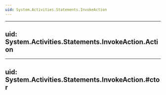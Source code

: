 ```yaml
---
uid: System.Activities.Statements.InvokeAction
---
```


---
uid: System.Activities.Statements.InvokeAction.Action
---

---
uid: System.Activities.Statements.InvokeAction.#ctor
---

